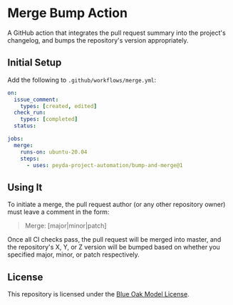 # Merge Bump Action

A GitHub action that integrates the pull request summary into the project's changelog, and bumps the repository's version appropriately.

## Initial Setup

Add the following to `.github/workflows/merge.yml`:

```yaml
on:
  issue_comment:
    types: [created, edited]
  check_run:
    types: [completed]
  status:

jobs:
  merge:
    runs-on: ubuntu-20.04
    steps:
      - uses: peyda-project-automation/bump-and-merge@1
```

## Using It

To initiate a merge, the pull request author (or any other repository owner) must leave a comment in the form:

> Merge: [major|minor|patch]

Once all CI checks pass, the pull request will be merged into master, and the repository's X, Y, or Z version will be bumped based on whether you specified major, minor, or patch respectively.

## License

This repository is licensed under the [Blue Oak Model License](./LICENSE.md).
